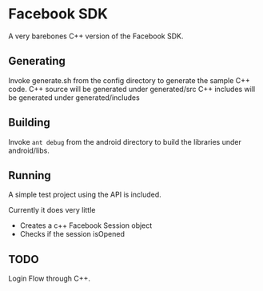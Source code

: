 Facebook SDK
============

A very barebones C++ version of the Facebook SDK.

Generating
----------
Invoke generate.sh from the config directory to generate the sample C++ code.
C++ source will be generated under generated/src
C++ includes will be generated under generated/includes

Building
--------
Invoke `ant debug` from the android directory to build the libraries under android/libs.

Running
-------

A simple test project using the API is included. 

Currently it does very little

*  Creates a c++ Facebook Session object
*  Checks if the session isOpened


TODO
----
Login Flow through C++.



